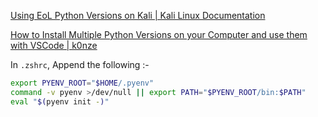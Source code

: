 [Using EoL Python Versions on Kali | Kali Linux Documentation](https://www.kali.org/docs/general-use/using-eol-python-versions/)

[How to Install Multiple Python Versions on your Computer and use them with VSCode | k0nze](https://k0nze.dev/posts/install-pyenv-venv-vscode/)

In `.zshrc`, Append the following :-
```sh
export PYENV_ROOT="$HOME/.pyenv"
command -v pyenv >/dev/null || export PATH="$PYENV_ROOT/bin:$PATH"
eval "$(pyenv init -)"
```
